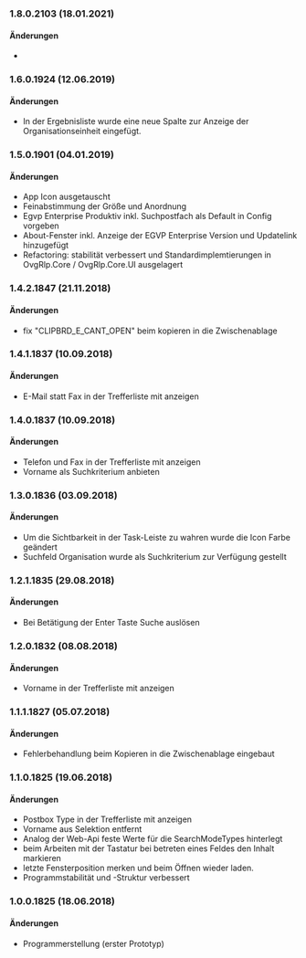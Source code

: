 ### 1.8.0.2103 (18.01.2021)

#### &Auml;nderungen

* 

### 1.6.0.1924 (12.06.2019)

#### &Auml;nderungen

* In der Ergebnisliste wurde eine neue Spalte zur Anzeige der Organisationseinheit eingefügt.

### 1.5.0.1901 (04.01.2019)

#### &Auml;nderungen

* App Icon ausgetauscht
* Feinabstimmung der Größe und Anordnung
* Egvp Enterprise Produktiv inkl. Suchpostfach als Default in Config vorgeben
* About-Fenster inkl. Anzeige der EGVP Enterprise Version und Updatelink hinzugefügt
* Refactoring: stabilität verbessert und Standardimplemtierungen in OvgRlp.Core / OvgRlp.Core.UI ausgelagert

### 1.4.2.1847 (21.11.2018)

#### &Auml;nderungen

* fix "CLIPBRD_E_CANT_OPEN" beim kopieren in die Zwischenablage

### 1.4.1.1837 (10.09.2018)

#### &Auml;nderungen

* E-Mail statt Fax in der Trefferliste mit anzeigen

### 1.4.0.1837 (10.09.2018)

#### &Auml;nderungen

* Telefon und Fax in der Trefferliste mit anzeigen
* Vorname als Suchkriterium anbieten

### 1.3.0.1836 (03.09.2018)

#### &Auml;nderungen

* Um die Sichtbarkeit in der Task-Leiste zu wahren wurde die Icon Farbe geändert
* Suchfeld Organisation wurde als Suchkriterium zur Verfügung gestellt

### 1.2.1.1835 (29.08.2018)

#### &Auml;nderungen

* Bei Betätigung der Enter Taste Suche auslösen

### 1.2.0.1832 (08.08.2018)

#### &Auml;nderungen

* Vorname in der Trefferliste mit anzeigen

### 1.1.1.1827 (05.07.2018)

#### &Auml;nderungen

* Fehlerbehandlung beim Kopieren in die Zwischenablage eingebaut

### 1.1.0.1825 (19.06.2018)

#### &Auml;nderungen

* Postbox Type in der Trefferliste mit anzeigen
* Vorname aus Selektion entfernt
* Analog der Web-Api feste Werte für die SearchModeTypes hinterlegt
* beim Arbeiten mit der Tastatur bei betreten eines Feldes den Inhalt markieren
* letzte Fensterposition merken und beim Öffnen wieder laden.
* Programmstabilität und -Struktur verbessert


### 1.0.0.1825 (18.06.2018)

#### &Auml;nderungen

* Programmerstellung (erster Prototyp)
